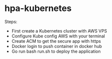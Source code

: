 # hpa-kubernetes

Steps:

- First create a Kubernetes cluster with AWS VPS
- Configure Kube config AWS with your terminal
- Create ACM to get the secure app with https
- Docker login to push container in docker hub
- Go run bash run.sh to deploy the application 
